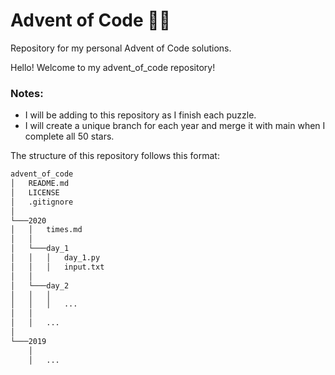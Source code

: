 # Advent of Code 🎄🎁
Repository for my personal Advent of Code solutions.

Hello! Welcome to my advent_of_code repository! 

### Notes:
* I will be adding to this repository as I finish each puzzle. 
* I will create a unique branch for each year and merge it with main when I complete all 50 stars.

The structure of this repository follows this format:
```bash
advent_of_code
│   README.md
│   LICENSE
│   .gitignore
│
└───2020
│   │   times.md
│   │
│   └───day_1
│   │   │   day_1.py
│   │   │   input.txt
│   │
│   └───day_2
│   │   │   
│   │   │   ...
│   │
│   │   ...
│   
└───2019
    │
    │   ...
```
